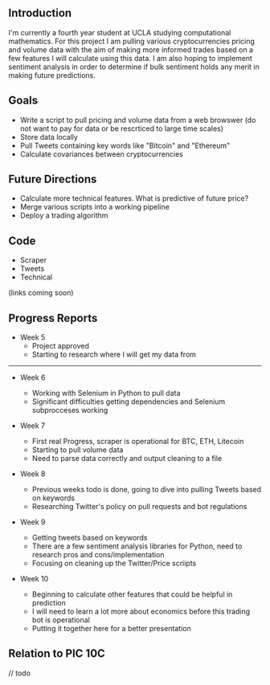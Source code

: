 ## Introduction

I'm currently a fourth year student at UCLA studying computational mathematics. For this project I am pulling various cryptocurrencies pricing and volume data with the aim of making more informed trades based on a few features I will calculate using this data. I am also hoping to implement sentiment analysis in order to determine if bulk sentiment holds any merit in making future predictions. 

## Goals

- Write a script to pull pricing and volume data from a web browswer (do not want to pay for data or be rescrticed to large time scales)
- Store data locally 
- Pull Tweets containing key words like "Bitcoin" and "Ethereum"
- Calculate covariances between cryptocurrencies

## Future Directions

- Calculate more technical features. What is predictive of future price?
- Merge various scripts into a working pipeline
- Deploy a trading algorithm

## Code

- Scraper
- Tweets
- Technical

(links coming soon)

## Progress Reports 

- Week 5
  - Project approved
  - Starting to research where I will get my data from
---
- Week 6
  - Working with Selenium in Python to pull data
  - Significant difficulties getting dependencies and Selenium subprocceses working 
  
- Week 7
  - First real Progress, scraper is operational for BTC, ETH, Litecoin
  - Starting to pull volume data 
  - Need to parse data correctly and output cleaning to a file
  
- Week 8
  - Previous weeks todo is done, going to dive into pulling Tweets based on keywords
  - Researching Twitter's policy on pull requests and bot regulations
  
- Week 9
  - Getting tweets based on keywords
  - There are a few sentiment analysis libraries for Python, need to research pros and cons/implementation
  - Focusing on cleaning up the Twitter/Price scriipts
  
- Week 10
  - Beginning to calculate other features that could be helpful in prediction
  - I will need to learn a lot more about economics before this trading bot is operational
  - Putting it together here for a better presentation
  
## Relation to PIC 10C

// todo
